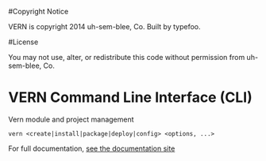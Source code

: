 #Copyright Notice

VERN is copyright 2014 uh-sem-blee, Co. Built by typefoo.

#License

You may not use, alter, or redistribute this code without permission from uh-sem-blee, Co.

# VERN Command Line Interface (CLI)

Vern module and project management

`vern <create|install|package|deploy|config> <options, ...>`

For full documentation, [see the documentation site](http://typefoo.github.io/vern-docs)